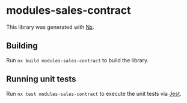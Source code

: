 # modules-sales-contract

This library was generated with [Nx](https://nx.dev).

## Building

Run `nx build modules-sales-contract` to build the library.

## Running unit tests

Run `nx test modules-sales-contract` to execute the unit tests via [Jest](https://jestjs.io).
